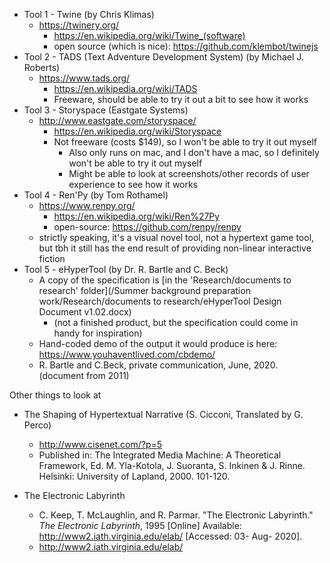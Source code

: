 * Tool 1 - Twine (by Chris Klimas)
    * https://twinery.org/
        * https://en.wikipedia.org/wiki/Twine_(software)
        * open source (which is nice): https://github.com/klembot/twinejs
* Tool 2 - TADS (Text Adventure Development System) (by Michael J. Roberts)  
    * https://www.tads.org/
        * https://en.wikipedia.org/wiki/TADS
        * Freeware, should be able to try it out a bit to see how it works
* Tool 3 - Storyspace (Eastgate Systems)
    * http://www.eastgate.com/storyspace/
        * https://en.wikipedia.org/wiki/Storyspace
        * Not freeware (costs $149), so I won't be able to try it out myself
            * Also only runs on mac, and I don't have a mac, so I definitely won't be able to try it out myself
            * Might be able to look at screenshots/other records of user experience to see how it works
* Tool 4 - Ren'Py (by Tom Rothamel)
    * https://www.renpy.org/
        * https://en.wikipedia.org/wiki/Ren%27Py
        * open-source: https://github.com/renpy/renpy
    * strictly speaking, it's a visual novel tool, not a hypertext game tool,
    but tbh it still has the end result of providing non-linear interactive fiction
* Tool 5 - eHyperTool  (by Dr. R. Bartle and C. Beck)
    * A copy of the specification is [in the 'Research/documents to research' folder](/Summer background preparation work/Research/documents to research/eHyperTool Design Document v1.02.docx)
        * (not a finished product, but the specification could come in handy for inspiration)
    * Hand-coded demo of the output it would produce is here: https://www.youhaventlived.com/cbdemo/
    *   R. Bartle and C.Beck, private communication, June, 2020. (document from 2011)
    
    
Other things to look at

* The Shaping of Hypertextual Narrative (S. Cicconi, Translated by G. Perco)
    * http://www.cisenet.com/?p=5
    * Published in: The Integrated Media Machine: A Theoretical Framework, Ed. M. Yla-Kotola, J. Suoranta, S. Inkinen & J. Rinne. Helsinki: University of Lapland, 2000. 101-120.
    
* The Electronic Labyrinth
    * C. Keep, T. McLaughlin, and R. Parmar. "The Electronic Labyrinth." *The Electronic Labyrinth*, 1995 [Online] Available: http://www2.iath.virginia.edu/elab/ [Accessed: 03- Aug- 2020].
    * http://www2.iath.virginia.edu/elab/